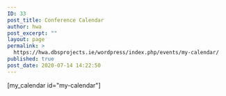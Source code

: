 ```yaml
---
ID: 33
post_title: Conference Calendar
author: hwa
post_excerpt: ""
layout: page
permalink: >
  https://hwa.dbsprojects.ie/wordpress/index.php/events/my-calendar/
published: true
post_date: 2020-07-14 14:22:50
---
```

[my_calendar id="my-calendar"]